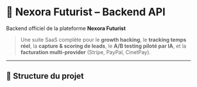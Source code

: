 # 🚀 Nexora Futurist – Backend API

Backend officiel de la plateforme **Nexora Futurist**  
> Une suite SaaS complète pour le **growth hacking**, le **tracking temps réel**, la **capture & scoring de leads**, le **A/B testing piloté par IA**, et la **facturation multi-provider** (Stripe, PayPal, CinetPay).

---

## 📂 Structure du projet

